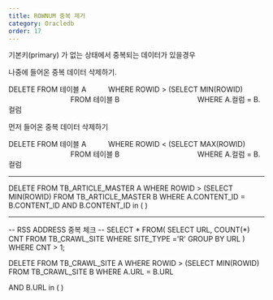 ```yaml
---
title: ROWNUM 중복 제거
category: Oracledb
order: 17
---
```


기본키(primary) 가 없는 상태에서 중복되는 데이터가 있을경우 

나중에 들어온 중복 데이터 삭제하기. 

DELETE FROM 테이블 A
          WHERE ROWID > (SELECT MIN(ROWID) 
                                       FROM 테이블 B
                                      WHERE A.컬럼 = B.컬럼

먼저 들어온 중복 데이터 삭제하기

DELETE FROM 테이블 A
          WHERE ROWID < (SELECT MAX(ROWID) 
                                       FROM 테이블 B
                                      WHERE A.컬럼 = B.컬럼 

------------------------------------------------------------------

DELETE FROM TB_ARTICLE_MASTER A WHERE ROWID > (SELECT MIN(ROWID) 
FROM TB_ARTICLE_MASTER B
WHERE A.CONTENT_ID = B.CONTENT_ID
AND B.CONTENT_ID in ( )

------------------------------------------------------------------

-- RSS ADDRESS 중복 체크 --
SELECT *
FROM(
SELECT URL, COUNT(*) CNT
FROM TB_CRAWL_SITE
WHERE SITE_TYPE ='R'
GROUP BY URL 
)
WHERE CNT > 1;




DELETE FROM TB_CRAWL_SITE A WHERE ROWID > (SELECT MIN(ROWID) 
FROM TB_CRAWL_SITE B
WHERE A.URL = B.URL

AND B.URL in ( )
